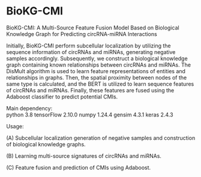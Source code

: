 # BioKG-CMI

BioKG-CMI: A Multi-Source Feature Fusion Model Based on Biological Knowledge Graph for Predicting circRNA-miRNA Interactions

Initially, BioKG-CMI perform subcellular localization by utilizing the sequence information of circRNAs and miRNAs, generating negative samples accordingly. Subsequently, we construct a biological knowledge graph containing known relationships between circRNAs and miRNAs. The DisMult algorithm is used to learn feature representations of entities and relationships in graphs. Then, the spatial proximity between nodes of the same type is calculated, and the BERT is utilized to learn sequence features of circRNAs and miRNAs. Finally, these features are fused using the Adaboost classifier to predict potential CMIs.

Main dependency:  
python 3.8
tensorFlow 2.10.0
numpy 1.24.4
gensim 4.3.1
keras 2.4.3

Usage:

(A) Subcellular localization generation of negative samples and construction of biological knowledge graphs. 

(B) Learning multi-source signatures of circRNAs and miRNAs. 

(C) Feature fusion and prediction of CMIs using Adaboost.
